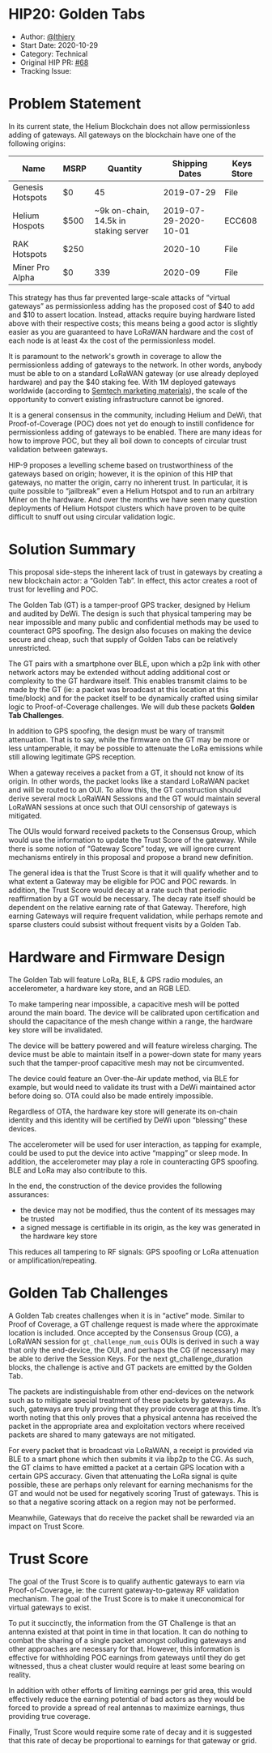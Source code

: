 # HIP20: Golden Tabs

- Author: [@lthiery](https://github.com/lthiery)
- Start Date: 2020-10-29
- Category: Technical
- Original HIP PR: [#68](https://github.com/helium/HIP/pull/68)
- Tracking Issue: 

# Problem Statement
[probem-statement]: #problem-statement
In its current state, the Helium Blockchain does not allow permissionless adding of gateways. All gateways on the 
blockchain have one of the following origins:

|Name|MSRP|Quantity|Shipping Dates|Keys Store|
|---|---|---|---|---|
|Genesis Hotspots|$0|45|2019-07-29|File|
|Helium Hospots|$500|~9k on-chain, 14.5k in staking server|2019-07-29-2020-10-01|ECC608|
|RAK Hotspots|$250|   |2020-10|File|
|Miner Pro Alpha|$0|339|2020-09|File|


This strategy has thus far prevented large-scale attacks of “virtual gateways” as permissionless adding has the proposed
 cost of $40 to add and $10 to assert location. Instead, attacks require buying hardware listed above with their 
 respective costs; this means being a good actor is slightly easier as you are guaranteed to have LoRaWAN hardware and
 the cost of each node is at least 4x the cost of the permissionless model.

It is paramount to the network's growth in coverage to allow the permissionless adding of gateways to the network. In 
 other words, anybody must be able to on a standard LoRaWAN gateway (or use already deployed hardware) and pay the
 $40 staking fee. With 1M deployed gateways worldwide (according to 
 [Semtech marketing materials](https://www.semtech.com/lora)), the scale of the opportunity to convert existing 
 infrastructure cannot be ignored.
 
 
It is a general consensus in the community, including Helium and DeWi, that Proof-of-Coverage (POC) does not yet do 
 enough to instill confidence for permissionless adding of gateways to be enabled. There are many ideas for how to 
 improve POC, but they all boil down to concepts of circular trust validation between gateways. 

HIP-9 proposes a levelling scheme based on trustworthiness of the gateways based on origin; however, it is the opinion
 of this HIP that gateways, no matter the origin, carry no inherent trust. In particular, it is quite possible to 
 “jailbreak” even a Helium Hotspot and to run an arbitrary Miner on the hardware. And over the months we have seen many 
 question deployments of Helium Hotspot clusters which have proven to be quite difficult to snuff out using circular 
 validation logic.
 

# Solution Summary
[solution-summary]: #solution-summary

This proposal side-steps the inherent lack of trust in gateways by creating a new blockchain actor: a “Golden Tab”. In 
 effect, this actor creates a root of trust for levelling and POC.

The Golden Tab (GT) is a tamper-proof GPS tracker, designed by Helium and audited by DeWi. The design is such that 
 physical tampering may be near impossible and many public and confidential methods may be used to counteract GPS 
 spoofing. The design also focuses on making the device secure and cheap, such that supply of Golden Tabs can be
 relatively unrestricted.

The GT pairs with a smartphone over BLE, upon which a p2p link with other network actors may be extended without adding
 additional cost or complexity to the GT hardware itself. This enables transmit claims to be made by the GT (ie: a 
 packet was broadcast at this location at this time/block) and for the packet itself to be dynamically crafted using
 similar logic to Proof-of-Coverage challenges. We will dub these packets **Golden Tab Challenges**.

In addition to GPS spoofing, the design must be wary of transmit attenuation. That is to say, while the firmware on the
 GT may be more or less untamperable, it may be possible to attenuate the LoRa emissions while still allowing legitimate
 GPS reception.

When a gateway receives a packet from a GT, it should not know of its origin. In other words, the packet looks like a 
 standard LoRaWAN packet and will be routed to an OUI. To allow this, the GT construction should derive several mock 
 LoRaWAN Sessions and the GT would maintain several LoRaWAN sessions at once such that OUI censorship of gateways is
 mitigated.

The OUIs would forward received packets to the Consensus Group, which would use the information to update the Trust 
 Score of the gateway. While there is some notion of “Gateway Score” today, we will ignore current mechanisms entirely
 in this proposal and propose a brand new definition. 

The general idea is that the Trust Score is that it will qualify whether and to what extent a Gateway may be eligible
 for POC and POC rewards. In addition, the Trust Score would decay at a rate such that periodic reaffirmation by a GT
 would be necessary. The decay rate itself should be dependent on the relative earning rate of that Gateway. Therefore,
 high earning Gateways will require frequent validation, while perhaps remote and sparse clusters could subsist without
 frequent visits by a Golden Tab.


# Hardware and Firmware Design
[hardware-and-firmware-design]: #hardware-and-firmware-design

The Golden Tab will feature LoRa, BLE, & GPS radio modules, an accelerometer, a hardware key store, and an RGB LED.

To make tampering near impossible, a capacitive mesh will be potted around the main board. The device will be calibrated
 upon certification and should the capacitance of the mesh change within a range, the hardware key store will be
 invalidated.

The device will be battery powered and will feature wireless charging. The device must be able to maintain itself in a 
 power-down state for many years such that the tamper-proof capacitive mesh may not be circumvented. 

The device could feature an Over-the-Air update method, via BLE for example, but would need to validate its trust with a
 DeWi maintained actor before doing so. OTA could also be made entirely impossible. 

Regardless of OTA, the hardware key store will generate its on-chain identity and this identity will be certified by 
 DeWi upon “blessing” these devices.

The accelerometer will be used for user interaction, as tapping for example, could be used to put the device into active
 “mapping” or sleep mode. In addition, the accelerometer may play a role in counteracting GPS spoofing. BLE and LoRa may
 also contribute to this.

In the end, the construction of the device provides the following assurances:
* the device may not be modified, thus the content of its messages may be trusted
* a signed message is certifiable in its origin, as the key was generated in the hardware key store

This reduces all tampering to RF signals: GPS spoofing or LoRa attenuation or amplification/repeating.


# Golden Tab Challenges
[golden-tab-challenges]: #golden-tab-challenges


A Golden Tab creates challenges when it is in “active” mode. Similar to Proof of Coverage, a GT challenge request is 
 made where the approximate location is included. Once accepted by the Consensus Group (CG), a LoRaWAN session for
 `gt_challenge_num_ouis` OUIs is derived in such a way that only the end-device, the OUI, and perhaps the CG 
 (if necessary) may be able to derive the Session Keys. For the next gt_challenge_duration blocks, the challenge is
 active and GT packets are emitted by the Golden Tab.

The packets are indistinguishable from other end-devices on the network such as to mitigate special treatment of these
 packets by gateways. As such, gateways are truly proving that they provide coverage at this time. It’s worth noting
 that this only proves that a physical antenna has received the packet in the appropriate area and exploitation vectors
 where received packets are shared to many gateways are not mitigated.

For every packet that is broadcast via LoRaWAN, a receipt is provided via BLE to a smart phone which then submits it via
 libp2p to the CG. As such, the GT claims to have emitted a packet at a certain GPS location with a certain GPS accuracy.
  Given that attenuating the LoRa signal is quite possible, these are perhaps only relevant for earning mechanisms for
  the GT and would not be used for negatively scoring Trust of gateways. This is so that a negative scoring attack on a
  region may not be performed.

Meanwhile, Gateways that do receive the packet shall be rewarded via an impact on Trust Score.


# Trust Score
[trust-score]: #trust-score

The goal of the Trust Score is to qualify authentic gateways to earn via Proof-of-Coverage, ie: the current 
 gateway-to-gateway RF validation mechanism. The goal of the Trust Score is to make it uneconomical for virtual gateways
 to exist. 

To put it succinctly, the information from the GT Challenge is that an antenna existed at that point in time in that 
 location. It can do nothing to combat the sharing of a single packet amongst colluding gateways and other approaches
 are necessary for that. However, this information is effective for withholding POC earnings from gateways until they do
 get witnessed, thus a cheat cluster would require at least some bearing on reality. 

In addition with other efforts of limiting earnings per grid area, this would effectively reduce the earning potential
 of bad actors as they would be forced to provide a spread of real antennas to maximize earnings, thus providing true
 coverage.

Finally, Trust Score would require some rate of decay and it is suggested that this rate of decay be proportional to
 earnings for that gateway or grid.
